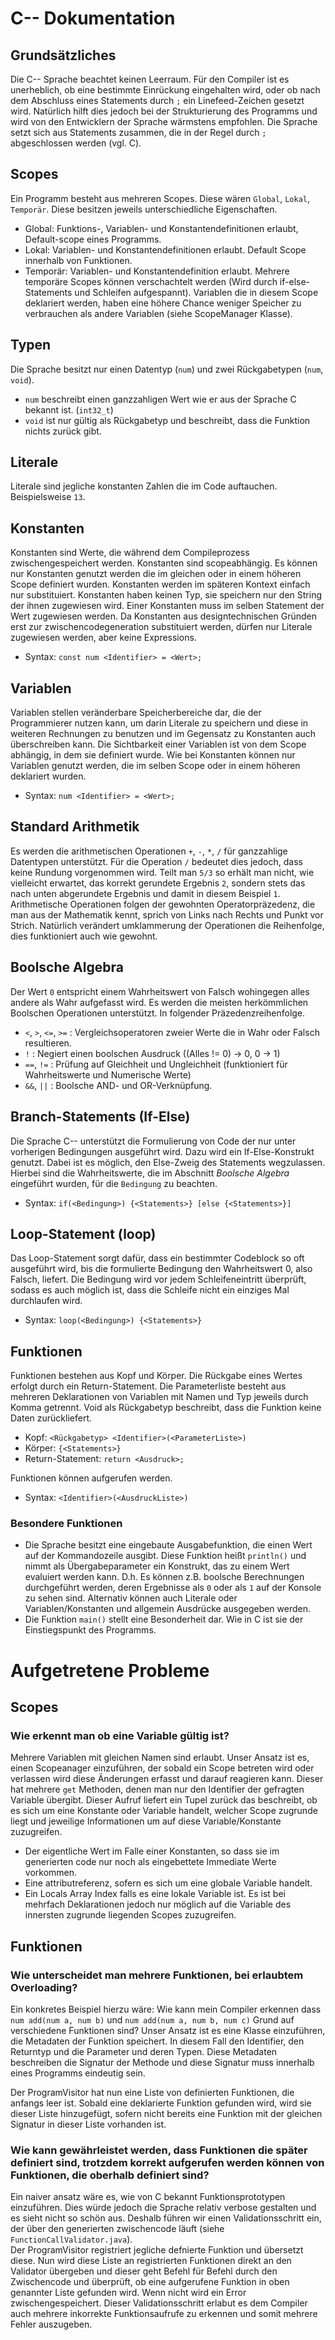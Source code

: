 # C-- Dokumentation
## Grundsätzliches
Die C-- Sprache beachtet keinen Leerraum. Für den Compiler ist es unerheblich, ob eine bestimmte Einrückung eingehalten wird, oder ob nach dem Abschluss eines Statements durch `;` ein Linefeed-Zeichen gesetzt wird. Natürlich hilft dies jedoch bei der Strukturierung des Programms und wird von den Entwicklern der Sprache wärmstens empfohlen.
Die Sprache setzt sich aus Statements zusammen, die in der Regel durch `;` abgeschlossen werden (vgl. C).

## Scopes
Ein Programm besteht aus mehreren Scopes. Diese wären `Global`, `Lokal`, `Temporär`. Diese besitzen jeweils unterschiedliche Eigenschaften.
 - Global: Funktions-, Variablen- und Konstantendefinitionen erlaubt, Default-scope eines Programms.
 - Lokal: Variablen- und Konstantendefinitionen erlaubt. Default Scope innerhalb von Funktionen.
 - Temporär: Variablen- und Konstantendefinition erlaubt. Mehrere temporäre Scopes können verschachtelt werden (Wird durch if-else-Statements und Schleifen aufgespannt). Variablen die in diesem Scope deklariert werden, haben eine höhere Chance weniger Speicher zu verbrauchen als andere Variablen (siehe ScopeManager Klasse).

## Typen
Die Sprache besitzt nur einen Datentyp (`num`) und zwei Rückgabetypen (`num`, `void`).
    
- `num` beschreibt einen ganzzahligen Wert wie er aus der Sprache C bekannt ist. (`int32_t`)
- `void` ist nur gültig als Rückgabetyp und beschreibt, dass die Funktion nichts zurück gibt.

## Literale  
Literale sind jegliche konstanten Zahlen die im Code auftauchen. Beispielsweise `13`.


## Konstanten
Konstanten sind Werte, die während dem Compileprozess zwischengespeichert werden. Konstanten sind scopeabhängig. Es können nur Konstanten genutzt werden die im gleichen oder in einem höheren Scope definiert wurden. Konstanten werden im späteren Kontext einfach nur substituiert. Konstanten haben keinen Typ, sie speichern nur den String der ihnen zugewiesen wird. Einer Konstanten muss im selben Statement der Wert zugewiesen werden. Da Konstanten aus designtechnischen Gründen erst zur zwischencodegeneration substituiert werden, dürfen nur Literale zugewiesen werden, aber keine Expressions.
 - Syntax: `const num <Identifier> = <Wert>;`

## Variablen
Variablen stellen veränderbare Speicherbereiche dar, die der Programmierer nutzen kann, um darin Literale zu speichern und diese in weiteren Rechnungen zu benutzen und im Gegensatz zu Konstanten auch überschreiben kann. Die Sichtbarkeit einer Variablen ist von dem Scope abhängig, in dem sie definiert wurde. Wie bei Konstanten können nur Variablen genutzt werden, die im selben Scope oder in einem höheren deklariert wurden.
- Syntax: `num <Identifier> = <Wert>;`

## Standard Arithmetik
Es werden die arithmetischen Operationen `+`, `-`, `*`, `/` für ganzzahlige Datentypen unterstützt. Für die Operation `/` bedeutet dies jedoch, dass keine Rundung vorgenommen wird. Teilt man `5/3` so erhält man nicht, wie vielleicht erwartet, das korrekt gerundete Ergebnis `2`, sondern stets das nach unten abgerundete Ergebnis und damit in diesem Beispiel `1`. Arithmetische Operationen folgen der gewohnten Operatorpräzedenz, die man aus der Mathematik kennt, sprich von Links nach Rechts und Punkt vor Strich. Natürlich verändert umklammerung der Operationen die Reihenfolge, dies funktioniert auch wie gewohnt.

## Boolsche Algebra  
Der Wert `0` entspricht einem Wahrheitswert von Falsch wohingegen alles andere als Wahr aufgefasst wird. Es werden die meisten herkömmlichen Boolschen Operationen unterstützt. In folgender Präzedenzreihenfolge.
 - `<`, `>`, `<=`, `>=` : Vergleichsoperatoren zweier Werte die in Wahr oder Falsch resultieren.
 - `!` : Negiert einen boolschen Ausdruck ((Alles != 0) -> 0, 0 -> 1)
 - `==`, `!=` : Prüfung auf Gleichheit und Ungleichheit (funktioniert für Wahrheitswerte und Numerische Werte)
 - `&&`, `||` : Boolsche AND- und OR-Verknüpfung.

## Branch-Statements (If-Else)
Die Sprache C-- unterstützt die Formulierung von Code der nur unter vorherigen Bedingungen ausgeführt wird. Dazu wird ein If-Else-Konstrukt genutzt. Dabei ist es möglich, den Else-Zweig des Statements wegzulassen. Hierbei sind die Wahrheitswerte, die im Abschnitt *Boolsche Algebra* eingeführt wurden, für die `Bedingung` zu beachten.
- Syntax: `if(<Bedingung>) {<Statements>} [else {<Statements>}]`

## Loop-Statement (loop)
Das Loop-Statement sorgt dafür, dass ein bestimmter Codeblock so oft ausgeführt wird, bis die formulierte Bedingung den Wahrheitswert 0, also Falsch, liefert. Die Bedingung wird vor jedem Schleifeneintritt überprüft, sodass es auch möglich ist, dass die Schleife nicht ein einziges Mal durchlaufen wird.
- Syntax: `loop(<Bedingung>) {<Statements>}`

## Funktionen
Funktionen bestehen aus Kopf und Körper. Die Rückgabe eines Wertes erfolgt durch ein Return-Statement. Die Parameterliste besteht aus mehreren Deklarationen von Variablen mit Namen und Typ jeweils durch Komma getrennt. Void als Rückgabetyp beschreibt, dass die Funktion keine Daten zurückliefert.
 - Kopf: `<Rückgabetyp> <Identifier>(<ParameterListe>)`
 - Körper: `{<Statements>}`
 - Return-Statement: `return <Ausdruck>;`
  
Funktionen können aufgerufen werden.
 - Syntax: `<Identifier>(<AusdruckListe>)`


### Besondere Funktionen
- Die Sprache besitzt eine eingebaute Ausgabefunktion, die einen Wert auf der Kommandozeile ausgibt. Diese Funktion heißt `println()` und nimmt als Übergabeparameter ein Konstrukt, das zu einem Wert evaluiert werden kann. D.h. Es können z.B. boolsche Berechnungen durchgeführt werden, deren Ergebnisse als `0` oder als `1` auf der Konsole zu sehen sind. Alternativ können auch Literale oder Variablen/Konstanten und allgemein Ausdrücke ausgegeben werden.
- Die Funktion `main()` stellt eine Besonderheit dar. Wie in C ist sie der Einstiegspunkt des Programms.


# Aufgetretene Probleme

## Scopes
### Wie erkennt man ob eine Variable gültig ist?  
Mehrere Variablen mit gleichen Namen sind erlaubt. Unser Ansatz ist es, einen Scopeanager einzuführen, der sobald ein Scope betreten wird oder verlassen wird diese Änderungen erfasst und darauf reagieren kann. Dieser hat mehrere `get` Methoden, denen man nur den Identifier der gefragten Variable übergibt. Dieser Aufruf liefert ein Tupel zurück das beschreibt, ob es sich um eine Konstante oder Variable handelt, welcher Scope zugrunde liegt und jeweilige Informationen um auf diese Variable/Konstante zuzugreifen. 
- Der eigentliche Wert im Falle einer Konstanten, so dass sie im generierten code nur noch als eingebettete Immediate Werte vorkommen.
- Eine attributreferenz, sofern es sich um eine globale Variable handelt.
- Ein Locals Array Index falls es eine lokale Variable ist.
Es ist bei mehrfach Deklarationen jedoch nur möglich auf die Variable des innersten zugrunde liegenden Scopes zuzugreifen. 

## Funktionen
### Wie unterscheidet man mehrere Funktionen, bei erlaubtem Overloading?
Ein konkretes Beispiel hierzu wäre: Wie kann mein Compiler erkennen dass `num add(num a, num b)` und `num add(num a, num b, num c)` Grund auf verschiedene Funktionen sind?
Unser Ansatz ist es eine Klasse einzuführen, die Metadaten der Funktion speichert. In diesem Fall den Identifier, den Returntyp und die Parameter und deren Typen. Diese Metadaten beschreiben die Signatur der Methode und diese Signatur muss innerhalb eines Programms eindeutig sein.

Der ProgramVisitor hat nun eine Liste von definierten Funktionen, die anfangs leer ist. Sobald eine deklarierte Funktion gefunden wird, wird sie dieser Liste hinzugefügt, sofern nicht bereits eine Funktion mit der gleichen Signatur in dieser Liste vorhanden ist.

### Wie kann gewährleistet werden, dass Funktionen die später definiert sind, trotzdem korrekt aufgerufen werden können von Funktionen, die oberhalb definiert sind?
Ein naiver ansatz wäre es, wie von C bekannt Funktionsprototypen einzuführen. Dies würde jedoch die Sprache relativ verbose gestalten und es sieht nicht so schön aus. Deshalb führen wir einen Validationsschritt ein, der über den generierten zwischencode läuft (siehe `FunctionCallValidator.java`).  
Der ProgramVisitor registriert jegliche defnierte Funktion und übersetzt diese. Nun wird diese Liste an registrierten Funktionen direkt an den Validator übergeben und dieser geht Befehl für Befehl durch den Zwischencode und überprüft, ob eine aufgerufene Funktion in oben genannter Liste gefunden wird. Wenn nicht wird ein Error zwischengespeichert. Dieser Validationsschritt erlabut es dem Compiler auch mehrere inkorrekte Funktionsaufrufe zu erkennen und somit mehrere Fehler auszugeben.